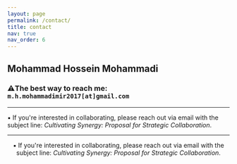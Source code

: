 ```yaml
---
layout: page
permalink: /contact/
title: contact
nav: true
nav_order: 6
---
```


## Mohammad Hossein Mohammadi <br>

### **⚠️The best way to reach me:** `m.h.mohammadimir2017[at]gmail.com` <br>

---

▪️ If you're interested in collaborating, please reach out via email with the subject line: *Cultivating Synergy: Proposal for Strategic Collaboration*.

---

<p align="center">▪️ If you're interested in collaborating, please reach out via email with the subject line: <em>Cultivating Synergy: Proposal for Strategic Collaboration</em>.</p>

